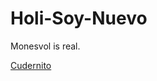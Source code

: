 # Holi-Soy-Nuevo
Monesvol is real.

[Cudernito](https://nbviewer.jupyter.org/github/Pepe20201/Holi-Soy-Nuevo/blob/master/Cuadernito_Test.ipynb)
